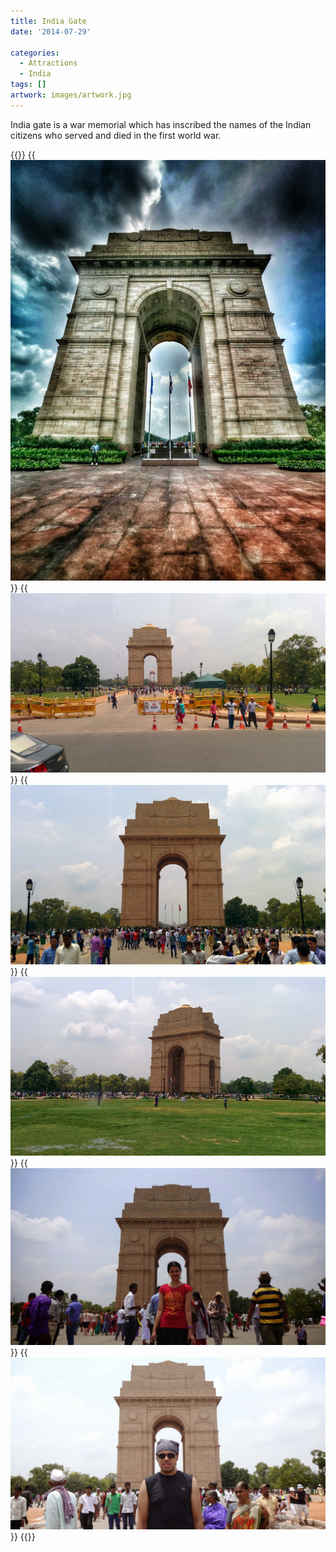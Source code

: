 ```yaml
---
title: India Gate
date: '2014-07-29'

categories:
  - Attractions
  - India
tags: []
artwork: images/artwork.jpg
---
```


India gate is a war memorial which has inscribed the names of the Indian citizens who served and died in the first world war.


{{<gallery>}}
  {{<img src="images/PANO_20140729_12451522.jpg" title="India Gate" oriantation="portrait">}}
  {{<img src="images/IMG_20140729_123757.jpg">}}
  {{<img src="images/IMG_20140729_124217.jpg">}}
  {{<img src="images/IMG_20140729_124047.jpg">}}
  {{<img src="images/DSC00553.jpg">}}
  {{<img src="images/DSC00550.jpg">}}
{{</gallery>}}
